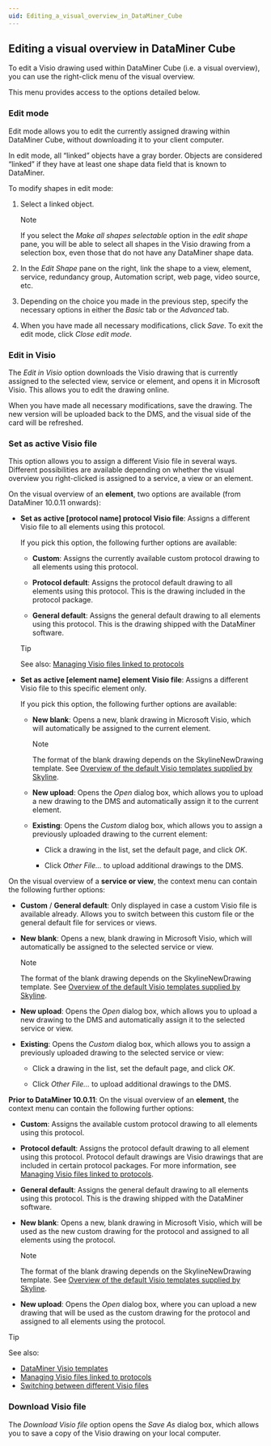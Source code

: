 ```yaml
---
uid: Editing_a_visual_overview_in_DataMiner_Cube
---
```


## Editing a visual overview in DataMiner Cube

To edit a Visio drawing used within DataMiner Cube (i.e. a visual overview), you can use the right-click menu of the visual overview.

This menu provides access to the options detailed below.

### Edit mode

Edit mode allows you to edit the currently assigned drawing within DataMiner Cube, without downloading it to your client computer.

In edit mode, all “linked” objects have a gray border. Objects are considered “linked” if they have at least one shape data field that is known to DataMiner.

To modify shapes in edit mode:

1. Select a linked object.

    > [!NOTE]
    > If you select the *Make all shapes selectable* option in the *edit shape* pane, you will be able to select all shapes in the Visio drawing from a selection box, even those that do not have any DataMiner shape data.

2. In the *Edit Shape* pane on the right, link the shape to a view, element, service, redundancy group, Automation script, web page, video source, etc.

3. Depending on the choice you made in the previous step, specify the necessary options in either the *Basic* tab or the *Advanced* tab.

4. When you have made all necessary modifications, click *Save*. To exit the edit mode, click *Close edit mode*.

### Edit in Visio

The *Edit in Visio* option downloads the Visio drawing that is currently assigned to the selected view, service or element, and opens it in Microsoft Visio. This allows you to edit the drawing online.

When you have made all necessary modifications, save the drawing. The new version will be uploaded back to the DMS, and the visual side of the card will be refreshed.

### Set as active Visio file

This option allows you to assign a different Visio file in several ways. Different possibilities are available depending on whether the visual overview you right-clicked is assigned to a service, a view or an element.

On the visual overview of an **element**, two options are available (from DataMiner 10.0.11 onwards):

- **Set as active \[protocol name\] protocol Visio file**: Assigns a different Visio file to all elements using this protocol.

    If you pick this option, the following further options are available:

    - **Custom**: Assigns the currently available custom protocol drawing to all elements using this protocol.

    - **Protocol default**: Assigns the protocol default drawing to all elements using this protocol. This is the drawing included in the protocol package.

    - **General default**: Assigns the general default drawing to all elements using this protocol. This is the drawing shipped with the DataMiner software.

    > [!TIP]
    > See also:
    > [Managing Visio files linked to protocols](../protocols/Managing_Visio_files_linked_to_protocols.md)

- **Set as active \[element name\] element Visio file**: Assigns a different Visio file to this specific element only.

    If you pick this option, the following further options are available:

    - **New blank**: Opens a new, blank drawing in Microsoft Visio, which will automatically be assigned to the current element.

        > [!NOTE]
        > The format of the blank drawing depends on the SkylineNewDrawing template. See [Overview of the default Visio templates supplied by Skyline](DataMiner_Visio_templates.md#overview-of-the-default-visio-templates-supplied-by-skyline).

    - **New upload**: Opens the *Open* dialog box, which allows you to upload a new drawing to the DMS and automatically assign it to the current element.

    - **Existing**: Opens the *Custom* dialog box, which allows you to assign a previously uploaded drawing to the current element:

        - Click a drawing in the list, set the default page, and click *OK*.

        - Click *Other File...* to upload additional drawings to the DMS.

On the visual overview of a **service or view**, the context menu can contain the following further options:

- **Custom** / **General default**: Only displayed in case a custom Visio file is available already. Allows you to switch between this custom file or the general default file for services or views.

- **New blank**: Opens a new, blank drawing in Microsoft Visio, which will automatically be assigned to the selected service or view.

    > [!NOTE]
    > The format of the blank drawing depends on the SkylineNewDrawing template. See [Overview of the default Visio templates supplied by Skyline](DataMiner_Visio_templates.md#overview-of-the-default-visio-templates-supplied-by-skyline).

- **New upload**: Opens the *Open* dialog box, which allows you to upload a new drawing to the DMS and automatically assign it to the selected service or view.

- **Existing**: Opens the *Custom* dialog box, which allows you to assign a previously uploaded drawing to the selected service or view:

    - Click a drawing in the list, set the default page, and click *OK*.

    - Click *Other File...* to upload additional drawings to the DMS.

**Prior to DataMiner 10.0.11**: On the visual overview of an **element**, the context menu can contain the following further options:

- **Custom**: Assigns the available custom protocol drawing to all elements using this protocol.

- **Protocol default**: Assigns the protocol default drawing to all element using this protocol. Protocol default drawings are Visio drawings that are included in certain protocol packages. For more information, see [Managing Visio files linked to protocols](../protocols/Managing_Visio_files_linked_to_protocols.md).

- **General default**: Assigns the general default drawing to all elements using this protocol. This is the drawing shipped with the DataMiner software.

- **New blank**: Opens a new, blank drawing in Microsoft Visio, which will be used as the new custom drawing for the protocol and assigned to all elements using the protocol.

    > [!NOTE]
    > The format of the blank drawing depends on the SkylineNewDrawing template. See [Overview of the default Visio templates supplied by Skyline](DataMiner_Visio_templates.md#overview-of-the-default-visio-templates-supplied-by-skyline).

- **New upload**: Opens the *Open* dialog box, where you can upload a new drawing that will be used as the custom drawing for the protocol and assigned to all elements using the protocol.

> [!TIP]
> See also:
> - [DataMiner Visio templates](DataMiner_Visio_templates.md)
> - [Managing Visio files linked to protocols](../protocols/Managing_Visio_files_linked_to_protocols.md)
> - [Switching between different Visio files](../protocols/Managing_Visio_files_linked_to_protocols.md#switching-between-different-visio-files)

### Download Visio file

The *Download Visio file* option opens the *Save As* dialog box, which allows you to save a copy of the Visio drawing on your local computer.
